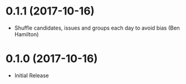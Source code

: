 # 0.1.1 (2017-10-16)

* Shuffle candidates, issues and groups each day to avoid bias (Ben Hamilton)

# 0.1.0 (2017-10-16)

* Initial Release

